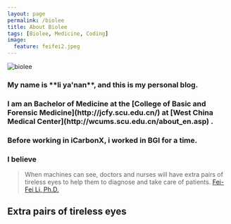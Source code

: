 ```yaml
---
layout: page
permalink: /biolee
title: About Biolee
tags: [Biolee, Medicine, Coding]
image:
  feature: feifei2.jpeg
---
```


  <img src="{{ site.url }}/images/roundhead.png" alt="biolee">

<h3 class="text-center">My name is **li ya'nan**, and this is my personal blog.</h3>
<h3 class="text-center">I am an Bachelor of Medicine at the [College of Basic and Forensic Medicine](http://jcfy.scu.edu.cn/) at [West China Medical Center](http://wcums.scu.edu.cn/about_en.asp) .</h3>
<h3 class="text-center">Before working in iCarbonX, i worked in BGI for a time.</h3>
<h3 class="text-center">I believe</h3>








> When machines can see, doctors and nurses will have extra pairs of tireless eyes to help them to diagnose and take care of patients.  [Fei-Fei Li, Ph.D.](https://www.ted.com/talks/fei_fei_li_how_we_re_teaching_computers_to_understand_pictures?language=zh-cn)

<h2 class="text-center">Extra pairs of tireless eyes</h2>